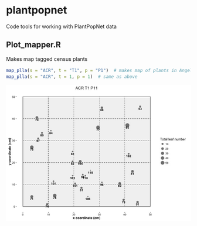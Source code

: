 # plantpopnet
Code tools for working with PlantPopNet data

## Plot_mapper.R
Makes map tagged census plants

```R
map_plla(s = "ACR", t = "T1", p = "P1")  # makes map of plants in Angelo Coast Range, transect 1, plot 11
map_plla(s = "ACR", t = 1, p = 1)  # same as above
```

![Example map of PlantPopNet plot](/screenshots/ACR_T1_P11.jpeg?raw=true)
